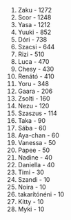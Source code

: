 1. Zaku - 1272
2. Scor - 1248
3. Yasa - 1212
4. Yuuki - 852
5. Dóri - 738
6. Szacsi - 644
7. Rizi - 510
8. Luca - 470
9. Chesy - 430
10. Renátó - 410
11. Yoru - 348
12. Gaara - 206
13. Zsolti - 160
14. Nezu - 120
15. Szaszus - 114
16. Taka - 90
17. Sába - 60
17. Aya-chan - 60
18. Vanessa - 50
18. Papee - 50
19. Nadine - 40
19. Daniella - 40
20. Timi - 30
21. Szandi - 10
21. Noira - 10
21. takarítónéni - 10
21. Kitty - 10
21. Myki - 10

